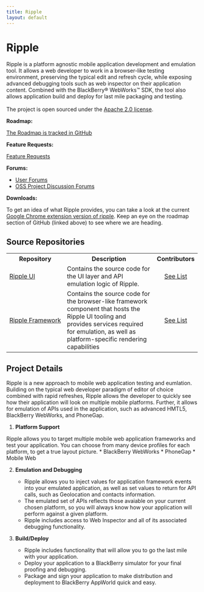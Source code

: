 ```yaml
---
title: Ripple
layout: default
---
```


# Ripple

Ripple is a platform agnostic mobile application development and emulation tool.  It allows a web developer to work in a browser-like testing environment, preserving the typical edit and refresh cycle, while exposing advanced debugging tools such as web inspector on their application content. Combined with the BlackBerry&reg; WebWorks&trade; SDK, the tool also allows application build and deploy for last mile packaging and testing. 
<br/><br/>
The project is open sourced under the <a href="http://www.apache.org/licenses/LICENSE-2.0.html" target="_blank">Apache 2.0 license</a>. 

**Roadmap:**

[The Roadmap is tracked in GitHub](https://github.com/blackberry/Ripple-UI/issues/milestones)

**Feature Requests:**

[Feature Requests](https://github.com/blackberry/Ripple-UI/issues?sort=created&labels=Request&direction=desc&state=open)

**Forums:**

* [User Forums](http://supportforums.blackberry.com/t5/Web-Development/bd-p/browser_dev)
* [OSS Project Discussion Forums](http://supportforums.blackberry.com/t5/Ripple-Contributions/bd-p/ripple)

**Downloads:**

To get an idea of what Ripple provides, you can take a look at the current [Google Chrome extension version of ripple](http://ripple.tinyhippos.com).  Keep an eye on the roadmap section of GitHub (linked above) to see where we are heading.



## Source Repositories

<table class="outlined">
  <tr>
    <th>Repository</th>
    <th>Description</th>
    <th>Contributors</th>
  </tr>
  <tr>  
    <td style="white-space:nowrap;"><a href="https://github.com/blackberry/Ripple-UI" target="_blank">Ripple UI</a></td>
    <td>Contains the source code for the UI layer and API emulation logic of Ripple.</td>
    <td style="text-align:center"><a href="https://github.com/blackberry/Ripple-UI/contributors">See List</a></td>
  </tr>
  <tr>  
    <td style="white-space:nowrap;"><a href="https://github.com/blackberry/Ripple-Framework" target="_blank">Ripple Framework</a></td>
    <td>Contains the source code for the browser-like framework component that hosts the Ripple UI tooling and provides services required for emulation, as well as platform-specific rendering capabilities</td>
    <td style="text-align:center"><a href="https://github.com/blackberry/Ripple-Framework/contributors">See List</a></td>
  </tr>
  
</table>


## Project Details

Ripple is a new approach to mobile web application testing and eumlation.  Building on the typical web developer paradigm of editor of choice combined with rapid refreshes, Ripple allows the developer to quickly see how their application will look on multiple mobile platforms.  Further, it allows for emulation of APIs used in the application, such as advanced HMTL5, BlackBerry WebWorks, and PhoneGap.

1. **Platform Support**

Ripple allows you to target multiple mobile web application frameworks and test your application.  You can choose from many device profiles for each platform, to get a true layout picture.
    * BlackBerry WebWorks
    * PhoneGap
    * Mobile Web

2. **Emulation and Debugging**

    * Ripple allows you to inject values for application framework events into your emulated application, as well as set values to return for API calls, such as Geolocation and contacts information.
    * The emulated set of APIs reflects those avaiable on your current chosen platform, so you will always know how your application will perform against a given platform.
    * Ripple includes access to Web Inspector and all of its associated debugging functionality.

3. **Build/Deploy**

    * Ripple includes functionality that will allow you to go the last mile with your application.
    * Deploy your application to a BlackBerry simulator for your final proofing and debugging.
    * Package and sign your application to make distribution and deployment to BlackBerry AppWorld quick and easy.

